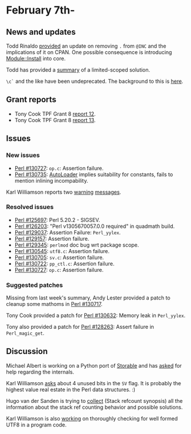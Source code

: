 # February 7th-

## News and updates


Todd Rinaldo
[provided](http://nntp.perl.org/group/perl.perl5.porters/242860)
an update on removing `.` from `@INC` and the implications of it on
CPAN. One possible consequence is introducing
[Module::Install](http://metacpan.org/pod/Module::Install) into core.

Todd has provided a
[summary](http://nntp.perl.org/group/perl.perl5.porters/242895) of a
limited-scoped solution.

`` \c` `` and the like have been undeprecated. The background to
this is [here](http://nntp.perl.org/group/perl.perl5.porters/242693).

## Grant reports

* Tony Cook TPF Grant 8
  [report 12](http://nntp.perl.org/group/perl.perl5.porters/242920).
* Tony Cook TPF Grant 8
  [report 13](http://nntp.perl.org/group/perl.perl5.porters/242921).

## Issues

### New issues

* [Perl #130727](http://rt.perl.org/Ticket/Display.html?id=130727):
  `op.c`: Assertion failure.
* [Perl #130735](http://rt.perl.org/Ticket/Display.html?id=130735):
  [AutoLoader](http://metacpan.org/pod/AutoLoader) implies suitability
  for constants, fails to mention inlining incompability.

Karl Williamson reports two
[warning](http://nntp.perl.org/group/perl.perl5.porters/242942)
[messages](http://nntp.perl.org/group/perl.perl5.porters/242943).

### Resolved issues

* [Perl #125697](http://rt.perl.org/Ticket/Display.html?id=125697):
  Perl 5.20.2 - SIGSEV.
* [Perl #126203](http://rt.perl.org/Ticket/Display.html?id=126203):
  "Perl v1305670057.0.0 required" in quadmath build.
* [Perl #129037](http://rt.perl.org/Ticket/Display.html?id=129037):
  Assertion Failure: `Perl_yylex`.
* [Perl #129157](http://rt.perl.org/Ticket/Display.html?id=129157):
  Assertion failure.
* [Perl #129345](http://rt.perl.org/Ticket/Display.html?id=129345):
  `perlmod` doc bug wrt package scope.
* [Perl #130545](http://rt.perl.org/Ticket/Display.html?id=130545):
  `utf8.c`: Assertion failure.
* [Perl #130705](http://rt.perl.org/Ticket/Display.html?id=130705):
  `sv.c`: Assertion failure.
* [Perl #130722](http://rt.perl.org/Ticket/Display.html?id=130722):
  `pp_ctl.c`: Assertion failure.
* [Perl #130727](http://rt.perl.org/Ticket/Display.html?id=130727):
  `op.c`: Assertion failure.

### Suggested patches

Missing from last week's summary, Andy Lester provided a patch to
cleanup some mathoms in
[Perl #130717](http://rt.perl.org/Ticket/Display.html?id=130717).

Tony Cook provided a patch for
[Perl #130632](http://rt.perl.org/Ticket/Display.html?id=130632):
Memory leak in `Perl_yylex`.

Tony also provided a patch for
[Perl #128263](http://rt.perl.org/Ticket/Display.html?id=128263):
Assert failure in `Perl_magic_get`.

## Discussion

Michael Albert is working on a Python port of
[Storable](http://metacpan.org/pod/Storable) and has
[asked](http://nntp.perl.org/group/perl.perl5.porters/242913) for help
regarding the internals.

Karl Williamson
[asks](http://nntp.perl.org/group/perl.perl5.porters/242901) about 4
unused bits in the `SV` flag.  It is probably the highest value real
estate in the Perl data structures. :)

Hugo van der Sanden is trying to
[collect](http://nntp.perl.org/group/perl.perl5.porters/242906) (Stack
refcount synopsis) all the information about the stack ref counting
behavior and possible solutions.

Karl Williamson is also
[working](http://nntp.perl.org/group/perl.perl5.porters/242916) on
thoroughly checking for well formed UTF8 in a program code.
